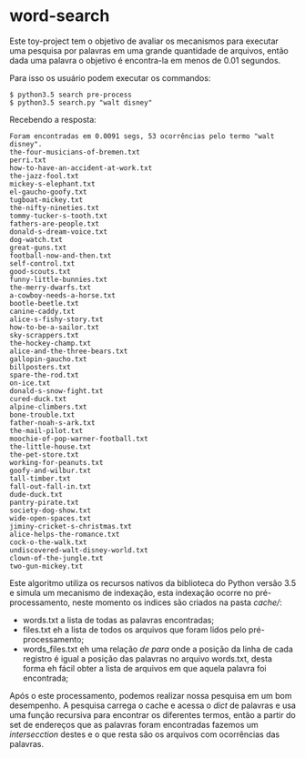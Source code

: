# word-search

Este toy-project tem o objetivo de avaliar os mecanismos para executar uma pesquisa por palavras em uma grande quantidade de arquivos, então dada uma palavra o objetivo é encontra-la em menos de 0.01 segundos.

Para isso os usuário podem executar os commandos:

```
$ python3.5 search pre-process
$ python3.5 search.py "walt disney"

```

Recebendo a resposta:

```
Foram encontradas em 0.0091 segs, 53 ocorrências pelo termo "walt disney".
the-four-musicians-of-bremen.txt
perri.txt
how-to-have-an-accident-at-work.txt
the-jazz-fool.txt
mickey-s-elephant.txt
el-gaucho-goofy.txt
tugboat-mickey.txt
the-nifty-nineties.txt
tommy-tucker-s-tooth.txt
fathers-are-people.txt
donald-s-dream-voice.txt
dog-watch.txt
great-guns.txt
football-now-and-then.txt
self-control.txt
good-scouts.txt
funny-little-bunnies.txt
the-merry-dwarfs.txt
a-cowboy-needs-a-horse.txt
bootle-beetle.txt
canine-caddy.txt
alice-s-fishy-story.txt
how-to-be-a-sailor.txt
sky-scrappers.txt
the-hockey-champ.txt
alice-and-the-three-bears.txt
gallopin-gaucho.txt
billposters.txt
spare-the-rod.txt
on-ice.txt
donald-s-snow-fight.txt
cured-duck.txt
alpine-climbers.txt
bone-trouble.txt
father-noah-s-ark.txt
the-mail-pilot.txt
moochie-of-pop-warner-football.txt
the-little-house.txt
the-pet-store.txt
working-for-peanuts.txt
goofy-and-wilbur.txt
tall-timber.txt
fall-out-fall-in.txt
dude-duck.txt
pantry-pirate.txt
society-dog-show.txt
wide-open-spaces.txt
jiminy-cricket-s-christmas.txt
alice-helps-the-romance.txt
cock-o-the-walk.txt
undiscovered-walt-disney-world.txt
clown-of-the-jungle.txt
two-gun-mickey.txt

```

Este algoritmo utiliza os recursos nativos da biblioteca do Python versão 3.5 e simula um mecanismo de indexação, esta indexação ocorre no pré-processamento, neste momento os indices são criados na pasta _cache/_: 
 - words.txt a lista de todas as palavras encontradas;
 - files.txt eh a lista de todos os arquivos que foram lidos pelo pré-processamento;
 - words\_files.txt eh uma relação _de para_ onde a posição da linha de cada registro é igual a posição das palavras no arquivo words.txt, desta forma eh fácil obter a lista de arquivos em que aquela palavra foi encontrada;

Após o este processamento, podemos realizar nossa pesquisa em um bom desempenho. A pesquisa carrega o cache e acessa o _dict_ de palavras e usa uma função recursiva para encontrar os diferentes termos, então a partir do set de endereços que as palavras foram encontradas fazemos um _intersecction_ destes e o que resta são os arquivos com ocorrências das palavras.

